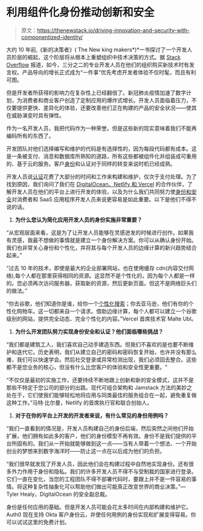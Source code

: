 # 利用组件化身份推动创新和安全

> 原文：<https://thenewstack.io/driving-innovation-and-security-with-componentized-identity/>

大约 10 年前,《新的决策者》( The New king makers*)*一书探讨了一个开发人员阶层的崛起，这个阶层将从根本上重塑组织中技术决策的方式。据 [Stack Overflow](https://survey.stackoverflow.co/2022/#technology-most-loved-dreaded-and-wanted) 报道，如今，三分之二的专业开发人员在他们的组织购买新技术时有发言权。产品导向的增长正式成为“一件事”优先考虑开发者体验不仅时髦，而且有利可图。

但是开发者所获得的影响力在复杂性上已经翻倍了。新冠肺炎疫情加速了数字计划，为消费者和商业客户创造了定制应用的爆炸式增长。开发人员面临着压力，不仅要提供更快、差异化的体验，还要改善他们正在构建的产品的安全状况——使其在威胁演变时具有弹性。

作为一名开发人员，我把代码作为一种荣誉。但是这些新的现实意味着我们不能再编码所有的东西了。

开发团队对他们选择编写和维护的代码是有选择性的，因为每段代码都有成本。这是一条被支付、消息和数据库所熟知的道路，所有这些都被组件化并组装成可重用的、基于云的服务。客户[身份](https://thenewstack.io/bring-your-own-identity-what-does-it-mean-for-authorization/)和认证对于同样的转变来说时机已经成熟。

开发人员说[认证](https://auth0.com/resources/whitepapers/how-development-teams-purchase-saas)花费了大部分的时间和工作来构建和维护，仅次于支付处理。为了找到原因，我们询问了我们在 [DigitalOcean、Netlify 和 Vercel](https://www.okta.com/blog/2022/11/okta-partners-to-simplify-identity/) 的合作伙伴，了解开发人员在他们的平台上进行开发的体验，以及为什么我们共同努力使[身份和安全](https://thenewstack.io/what-do-authentication-and-authorization-mean-in-zero-trust/)对消费者和 SaaS 应用程序开发人员来说更容易是如此重要。以下是他们不得不说的话。

1.  **为什么您认为简化应用开发人员的身份实施非常重要？**

“从宏观层面来看，这是为了让开发人员能够在灵感迸发的时候进行创作。如果我有灵感，我最不想做的事情就是建立一个身份解决方案。你可以从确认身份开始。我们也非常关心身份和个性化，并将其与每个开发人员的边缘计算的新兴趋势结合起来。”

“过去 10 年的技术，即使是最大的企业部署网站，也在使用缓存 cdn(内容交付网络),每个人都在那里获得相同的资源。这显然不是个性化的，因为每个人都是一样的。您必须再次访问服务器，获取新的资源，然后更新页面。但这不是网络巨头们的做法。”

“你去谷歌，他们知道你是谁，给你一个[个性化搜索](https://thenewstack.io/machines-learn-learn-like-humans-new-breakthrough-algorithm/)；你去亚马逊，他们有你的个性化购物车。这一切都来自一个请求。借助边缘计算，每个人都可以建立一个谷歌级别的网站，提供完全动态、完全个性化的内容。”Vercel 首席技术官 Malte Ubl。

1.  **为什么开发团队努力实现身份安全和认证？他们面临哪些挑战？**

“我们都是建筑工人，我们喜欢自己动手建造东西。但我们不喜欢的是也要不断维护和迭代它。历史表明，我们从建立自己的密码和密码恢复开始，也许并没有那么难，我们可以快速学会。然后社交登录或异常检测出现，我们必须回去整合。这些都不是您业务的核心，但没有什么比您客户的体验和安全性更重要。"

“不仅仅是最初的实施工作，还要持续不断地跟上创新和新的安全模式，这并不是那些不特定于您公司的部分的出路。现代可组合架构和 Jamstack 方法的美妙之处在于，它们使我们能够轻松地将应用与同类最佳的服务组合在一起，避免重复做这种工作。”马特·比尔曼，Netlify 的首席执行官和联合创始人。

1.  **对于在你的平台上开发的开发者来说，有什么常见的身份用例吗？**

“我们一直看到的情况是，开发人员构建自己的身份后端，然后突然之间他们开始扩展，他们拥有如此多的客户，他们的身份模型不再有效。身份不是我们提供的平台所固有的。我们从一开始就能够做到这一点——当有人带着一个想法、一个开始创业的梦想来到数字海洋时——防止这一点在以后成为他们的负担。

“我们很早就发现了开发人员，因此他们会在构建过程中自然地实现身份。还有很多外力作用于身份和隐私。我们的许多开发人员不得不与受制裁的国家进行登录。它们一直在变化，当您的工程团队不得不部署代码时，要跟上并不是一件容易的事情。将这种复杂性抽象化可以帮助他们做出可能真正改变世界的商业决策。”— Tyler Healy，DigitalOcean 的安全副总裁。

身份是任何应用的基础。但是开发人员可能会花太多时间在内部构建和维护它。Auth0 现在支持 Okta 客户身份云，并使任何用例的身份实现和扩展变得容易。你可以试试这里的免费计划。

<svg xmlns:xlink="http://www.w3.org/1999/xlink" viewBox="0 0 68 31" version="1.1"><title>Group</title> <desc>Created with Sketch.</desc></svg>
